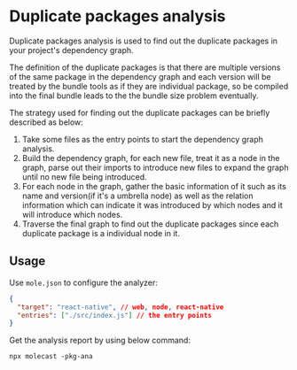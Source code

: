 # Duplicate packages analysis

Duplicate packages analysis is used to find out the duplicate packages in your project's dependency graph.

The definition of the duplicate packages is that there are multiple versions of the same package in the dependency graph and each version will be treated by the bundle tools as if they are individual package, so be compiled into the final bundle leads to the the bundle size problem eventually.

The strategy used for finding out the duplicate packages can be briefly described as below:

1. Take some files as the entry points to start the dependency graph analysis.
2. Build the dependency graph, for each new file, treat it as a node in the graph, parse out their imports to introduce new files to expand the graph until no new file being introduced.
3. For each node in the graph, gather the basic information of it such as its name and version(if it's a umbrella node) as well as the relation information which can indicate it was introduced by which nodes and it will introduce which nodes.
4. Traverse the final graph to find out the duplicate packages since each duplicate package is a individual node in it.

## Usage

Use `mole.json` to configure the analyzer:

```json
{
  "target": "react-native", // web, node, react-native
  "entries": ["./src/index.js"] // the entry points
}
```

Get the analysis report by using below command:

```
npx molecast -pkg-ana
```
